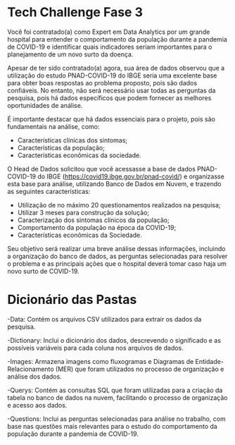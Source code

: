# Tech Challenge Fase 3

Você foi contratado(a) como Expert em Data Analytics por um grande hospital para entender o comportamento da população durante a pandemia de COVID-19 e identificar quais indicadores seriam importantes para o planejamento de um novo surto da doença.

Apesar de ter sido contratado(a) agora, sua área de dados observou que a utilização do estudo PNAD-COVID-19 do IBGE seria uma excelente base para obter boas respostas ao problema proposto, pois são dados confiáveis. No entanto, não será necessário usar todas as perguntas da pesquisa, pois há dados específicos que podem fornecer as melhores oportunidades de análise.

É importante destacar que há dados essenciais para o projeto, pois são fundamentais na análise, como:

- Características clínicas dos sintomas;
- Características da população;
- Características econômicas da sociedade.
  
O Head de Dados solicitou que você acessasse a base de dados PNAD-COVID-19 do IBGE (https://covid19.ibge.gov.br/pnad-covid/) e organizasse esta base para análise, utilizando Banco de Dados em Nuvem, e trazendo as seguintes características:

- Utilização de no máximo 20 questionamentos realizados na pesquisa;
- Utilizar 3 meses para construção da solução;
- Caracterização dos sintomas clínicos da população;
- Comportamento da população na época da COVID-19;
- Características econômicas da Sociedade.
   
Seu objetivo será realizar uma breve análise dessas informações, incluindo a organização do banco de dados, as perguntas selecionadas para resolver o problema e as principais ações que o hospital deverá tomar caso haja um novo surto de COVID-19.

# Dicionário das Pastas

-Data: Contém os arquivos CSV utilizados para extrair os dados da pesquisa.

-Dictionary: Inclui o dicionário dos dados, descrevendo o significado e as possíveis variáveis para cada coluna nos arquivos de dados.

-Images: Armazena imagens como fluxogramas e Diagramas de Entidade-Relacionamento (MER) que foram utilizados no processo de organização e análise dos dados.

-Querys: Contém as consultas SQL que foram utilizadas para a criação da tabela no banco de dados na nuvem, facilitando o processo de organização e acesso aos dados.

-Questions: Inclui as perguntas selecionadas para análise no trabalho, com base nas questões mais relevantes para o estudo do comportamento da população durante a pandemia de COVID-19.

